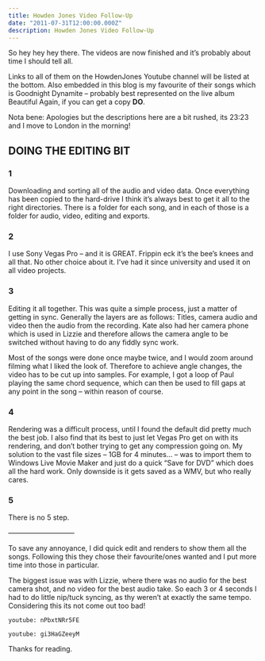 ```yaml
---
title: Howden Jones Video Follow-Up
date: "2011-07-31T12:00:00.000Z"
description: Howden Jones Video Follow-Up
---
```


So hey hey hey there. The videos are now finished and it’s probably about time I
should tell all.

Links to all of them on the HowdenJones Youtube channel will be listed at the
bottom. Also embedded in this blog is my favourite of their songs which is
Goodnight Dynamite – probably best represented on the live album Beautiful
Again, if you can get a copy **DO**.

Nota bene: Apologies but the descriptions here are a bit rushed, its 23:23 and
I move to London in the morning!

## DOING THE EDITING BIT

### 1

Downloading and sorting all of the audio and video data. Once everything has
been copied to the hard-drive I think it’s always best to get it all to the
right directories. There is a folder for each song, and in each of those is a
folder for audio, video, editing and exports.

### 2

I use Sony Vegas Pro – and it is GREAT. Frippin eck it’s the bee’s knees and all
that. No other choice about it. I’ve had it since university and used it on all
video projects.

### 3

Editing it all together. This was quite a simple process, just a matter of
getting in sync. Generally the layers are as follows: Titles, camera audio and
video then the audio from the recording. Kate also had her camera phone which is
used in Lizzie and therefore allows the camera angle to be switched without
having to do any fiddly sync work.

Most of the songs were done once maybe twice, and I would zoom around filming
what I liked the look of. Therefore to achieve angle changes, the video has to
be cut up into samples. For example, I got a loop of Paul playing the same chord
sequence, which can then be used to fill gaps at any point in the song – within
reason of course.

### 4

Rendering was a difficult process, until I found the default did pretty much the
best job. I also find that its best to just let Vegas Pro get on with its
rendering, and don’t bother trying to get any compression going on. My solution
to the vast file sizes – 1GB for 4 minutes… – was to import them to Windows Live
Movie Maker and just do a quick “Save for DVD” which does all the hard work.
Only downside is it gets saved as a WMV, but who really cares.

### 5

There is no 5 step.

—————————–

To save any annoyance, I did quick edit and renders to show them all the songs.
Following this they chose their favourite/ones wanted and I put more time into
those in particular.

The biggest issue was with Lizzie, where there was no audio for the best camera
shot, and no video for the best audio take. So each 3 or 4 seconds I had to do
little nip/tuck syncing, as thy weren’t at exactly the same tempo. Considering
this its not come out too bad!

`youtube: nPbxtNRr5FE`

`youtube: gi3HaGZeeyM`

Thanks for reading.
